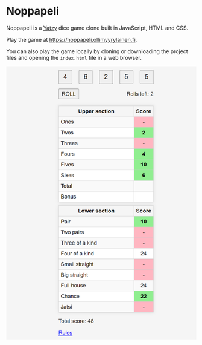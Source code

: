# Noppapeli

Noppapeli is a [Yatzy](https://en.wikipedia.org/wiki/Yatzy) dice game clone built in JavaScript, HTML and CSS.

Play the game at https://noppapeli.ollimyyrylainen.fi.

You can also play the game locally by cloning or downloading the project files and opening the ```index.html``` file in a web browser.

![Screenshot of the game.](screenshot.png)